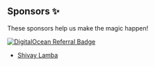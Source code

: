 ## Sponsors ✨

These sponsors help us make the magic happen!

[![DigitalOcean Referral Badge](https://web-platforms.sfo2.cdn.digitaloceanspaces.com/WWW/Badge%201.svg)](https://www.digitalocean.com/?refcode=3f2b9fd4968d&utm_campaign=Referral_Invite&utm_medium=Referral_Program&utm_source=badge)

- [Shivay Lamba](https://github.com/shivaylamba)
